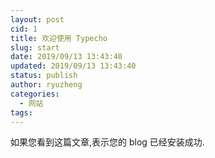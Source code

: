 ```yaml
---
layout: post
cid: 1
title: 欢迎使用 Typecho
slug: start
date: 2019/09/13 13:43:40
updated: 2019/09/13 13:43:40
status: publish
author: ryuzheng
categories: 
  - 网站
tags: 
---
```



如果您看到这篇文章,表示您的 blog 已经安装成功.